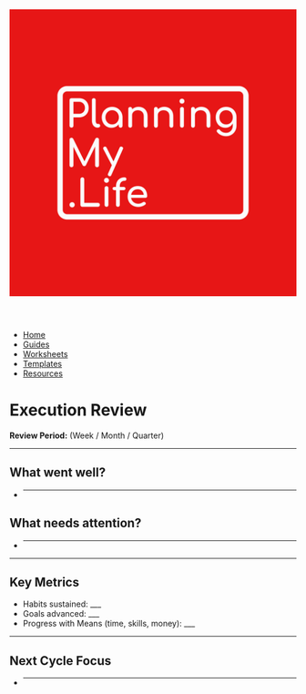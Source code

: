 <link rel="stylesheet" href="../style.css">
<header>
  <a href="../index.html"><img src="../assets/Original.png" alt="Planning My Life Logo" class="logo"></a>
</header>

<nav>
  <ul>
    <li><a href="../index.html">Home</a></li>
    <li><a href="../Guides/">Guides</a></li>
    <li><a href="../Worksheets/">Worksheets</a></li>
    <li><a href="../Templates/">Templates</a></li>
    <li><a href="../Public-Resources/">Resources</a></li>
  </ul>
</nav>


# Execution Review

**Review Period:** (Week / Month / Quarter)

---

## What went well?
- ___________________________________

## What needs attention?
- ___________________________________

---

## Key Metrics
- Habits sustained: ___
- Goals advanced: ___
- Progress with Means (time, skills, money): ___

---

## Next Cycle Focus
- ___________________________________
